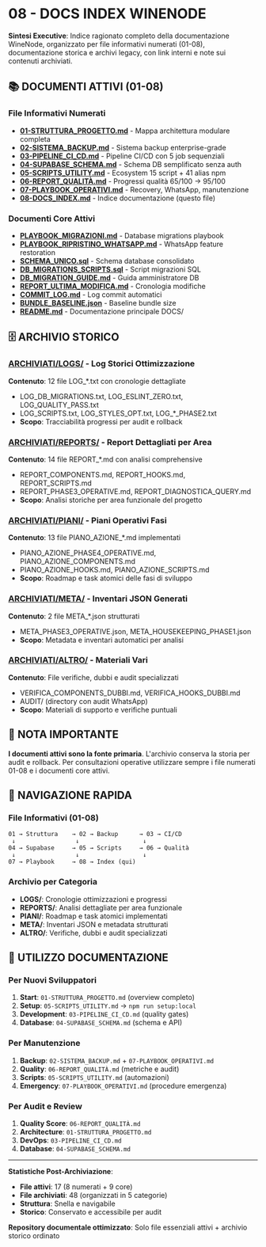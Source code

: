 # 08 - DOCS INDEX WINENODE

**Sintesi Executive**: Indice ragionato completo della documentazione WineNode, organizzato per file informativi numerati (01-08), documentazione storica e archivi legacy, con link interni e note sui contenuti archiviati.

## 📚 DOCUMENTI ATTIVI (01-08)

### **File Informativi Numerati**
- **[01-STRUTTURA_PROGETTO.md](./01-STRUTTURA_PROGETTO.md)** - Mappa architettura modulare completa
- **[02-SISTEMA_BACKUP.md](./02-SISTEMA_BACKUP.md)** - Sistema backup enterprise-grade
- **[03-PIPELINE_CI_CD.md](./03-PIPELINE_CI_CD.md)** - Pipeline CI/CD con 5 job sequenziali
- **[04-SUPABASE_SCHEMA.md](./04-SUPABASE_SCHEMA.md)** - Schema DB semplificato senza auth
- **[05-SCRIPTS_UTILITY.md](./05-SCRIPTS_UTILITY.md)** - Ecosystem 15 script + 41 alias npm
- **[06-REPORT_QUALITÀ.md](./06-REPORT_QUALITÀ.md)** - Progressi qualità 65/100 → 95/100
- **[07-PLAYBOOK_OPERATIVI.md](./07-PLAYBOOK_OPERATIVI.md)** - Recovery, WhatsApp, manutenzione
- **[08-DOCS_INDEX.md](./08-DOCS_INDEX.md)** - Indice documentazione (questo file)

### **Documenti Core Attivi**
- **[PLAYBOOK_MIGRAZIONI.md](./PLAYBOOK_MIGRAZIONI.md)** - Database migrations playbook
- **[PLAYBOOK_RIPRISTINO_WHATSAPP.md](./PLAYBOOK_RIPRISTINO_WHATSAPP.md)** - WhatsApp feature restoration
- **[SCHEMA_UNICO.sql](./SCHEMA_UNICO.sql)** - Schema database consolidato
- **[DB_MIGRATIONS_SCRIPTS.sql](./DB_MIGRATIONS_SCRIPTS.sql)** - Script migrazioni SQL
- **[DB_MIGRATION_GUIDE.md](./DB_MIGRATION_GUIDE.md)** - Guida amministratore DB
- **[REPORT_ULTIMA_MODIFICA.md](./REPORT_ULTIMA_MODIFICA.md)** - Cronologia modifiche
- **[COMMIT_LOG.md](./COMMIT_LOG.md)** - Log commit automatici
- **[BUNDLE_BASELINE.json](./BUNDLE_BASELINE.json)** - Baseline bundle size
- **[README.md](./README.md)** - Documentazione principale DOCS/

## 🗄️ ARCHIVIO STORICO

### **[ARCHIVIATI/LOGS/](./ARCHIVIATI/LOGS/)** - Log Storici Ottimizzazione
**Contenuto**: 12 file LOG_*.txt con cronologie dettagliate
- LOG_DB_MIGRATIONS.txt, LOG_ESLINT_ZERO.txt, LOG_QUALITY_PASS.txt
- LOG_SCRIPTS.txt, LOG_STYLES_OPT.txt, LOG_*_PHASE2.txt
- **Scopo**: Tracciabilità progressi per audit e rollback

### **[ARCHIVIATI/REPORTS/](./ARCHIVIATI/REPORTS/)** - Report Dettagliati per Area
**Contenuto**: 14 file REPORT_*.md con analisi comprehensive
- REPORT_COMPONENTS.md, REPORT_HOOKS.md, REPORT_SCRIPTS.md
- REPORT_PHASE3_OPERATIVE.md, REPORT_DIAGNOSTICA_QUERY.md
- **Scopo**: Analisi storiche per area funzionale del progetto

### **[ARCHIVIATI/PIANI/](./ARCHIVIATI/PIANI/)** - Piani Operativi Fasi
**Contenuto**: 13 file PIANO_AZIONE_*.md implementati
- PIANO_AZIONE_PHASE4_OPERATIVE.md, PIANO_AZIONE_COMPONENTS.md
- PIANO_AZIONE_HOOKS.md, PIANO_AZIONE_SCRIPTS.md
- **Scopo**: Roadmap e task atomici delle fasi di sviluppo

### **[ARCHIVIATI/META/](./ARCHIVIATI/META/)** - Inventari JSON Generati
**Contenuto**: 2 file META_*.json strutturati
- META_PHASE3_OPERATIVE.json, META_HOUSEKEEPING_PHASE1.json
- **Scopo**: Metadata e inventari automatici per analisi

### **[ARCHIVIATI/ALTRO/](./ARCHIVIATI/ALTRO/)** - Materiali Vari
**Contenuto**: File verifiche, dubbi e audit specializzati
- VERIFICA_COMPONENTS_DUBBI.md, VERIFICA_HOOKS_DUBBI.md
- AUDIT/ (directory con audit WhatsApp)
- **Scopo**: Materiali di supporto e verifiche puntuali

## 📝 NOTA IMPORTANTE

**I documenti attivi sono la fonte primaria**. L'archivio conserva la storia per audit e rollback. Per consultazioni operative utilizzare sempre i file numerati 01-08 e i documenti core attivi.

## 🔗 NAVIGAZIONE RAPIDA

### **File Informativi (01-08)**
```
01 → Struttura    → 02 → Backup      → 03 → CI/CD
 ↓                 ↓                  ↓
04 → Supabase     → 05 → Scripts     → 06 → Qualità
 ↓                 ↓                  ↓
07 → Playbook     → 08 → Index (qui)
```

### **Archivio per Categoria**
- **LOGS/**: Cronologie ottimizzazioni e progressi
- **REPORTS/**: Analisi dettagliate per area funzionale  
- **PIANI/**: Roadmap e task atomici implementati
- **META/**: Inventari JSON e metadata strutturati
- **ALTRO/**: Verifiche, dubbi e audit specializzati

## 🎯 UTILIZZO DOCUMENTAZIONE

### **Per Nuovi Sviluppatori**
1. **Start**: `01-STRUTTURA_PROGETTO.md` (overview completo)
2. **Setup**: `05-SCRIPTS_UTILITY.md` → `npm run setup:local`
3. **Development**: `03-PIPELINE_CI_CD.md` (quality gates)
4. **Database**: `04-SUPABASE_SCHEMA.md` (schema e API)

### **Per Manutenzione**
1. **Backup**: `02-SISTEMA_BACKUP.md` + `07-PLAYBOOK_OPERATIVI.md`
2. **Quality**: `06-REPORT_QUALITÀ.md` (metriche e audit)
3. **Scripts**: `05-SCRIPTS_UTILITY.md` (automazioni)
4. **Emergency**: `07-PLAYBOOK_OPERATIVI.md` (procedure emergenza)

### **Per Audit e Review**
1. **Quality Score**: `06-REPORT_QUALITÀ.md`
2. **Architecture**: `01-STRUTTURA_PROGETTO.md`
3. **DevOps**: `03-PIPELINE_CI_CD.md`
4. **Database**: `04-SUPABASE_SCHEMA.md`

---

**Statistiche Post-Archiviazione**:
- **File attivi**: 17 (8 numerati + 9 core)
- **File archiviati**: 48 (organizzati in 5 categorie)
- **Struttura**: Snella e navigabile
- **Storico**: Conservato e accessibile per audit

**Repository documentale ottimizzato**: Solo file essenziali attivi + archivio storico ordinato
